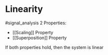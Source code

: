 # Linearity
#signal_analysis 
2 Properties:
- [[Scaling]] Property
- [[Superposition]] Property

If both properties hold, then the system is linear
